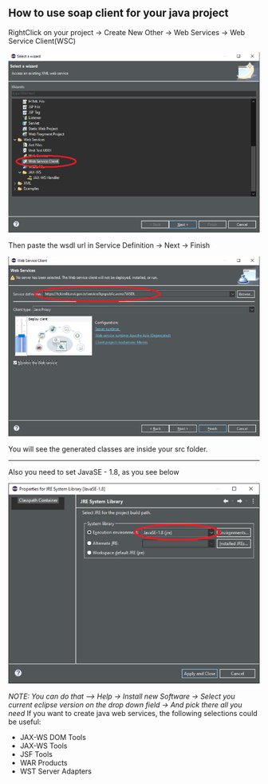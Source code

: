 ## How to use soap client for your java project

RightClick on your project -> Create New Other -> Web Services -> Web Service Client(WSC)

![Photo 1](/photos/photo1.png)

Then paste the wsdl url in Service Definition -> Next -> Finish

![Photo 2](/photos/photo2.png)

You will see the generated classes are inside your src folder.

*************************************************************

Also you need to set JavaSE - 1.8, as you see below

![Photo 3](/photos/photo3.png)



 *NOTE: You can do that --> Help -> Install new Software -> Select you current eclipse version on the drop down field ->
   And pick there all you need*
   If you want to create java web services, the following selections could be useful:
  - JAX-WS DOM Tools
  - JAX-WS Tools
  - JSF Tools
  - WAR Products
  - WST Server Adapters
